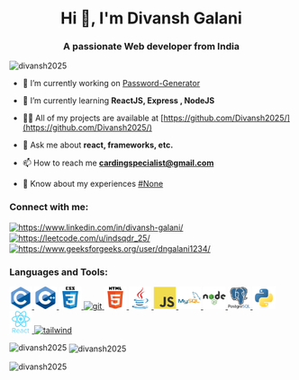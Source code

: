 <h1 align="center">Hi 👋, I'm Divansh Galani</h1>
<h3 align="center">A passionate Web developer from India</h3>

<p align="left"> <img src="https://komarev.com/ghpvc/?username=divansh2025&label=Profile%20views&color=0e75b6&style=flat" alt="divansh2025" /> </p>

- 🔭 I’m currently working on [Password-Generator](https://github.com/Divansh2025/advanced-password-generator)

- 🌱 I’m currently learning **ReactJS, Express , NodeJS**

- 👨‍💻 All of my projects are available at [https://github.com/Divansh2025/](https://github.com/Divansh2025/)

- 💬 Ask me about **react, frameworks, etc.**

- 📫 How to reach me **cardingspecialist@gmail.com**

- 📄 Know about my experiences [#None](#None)

<h3 align="left">Connect with me:</h3>
<p align="left">
<a href="https://linkedin.com/in/https://www.linkedin.com/in/divansh-galani/" target="blank"><img align="center" src="https://raw.githubusercontent.com/rahuldkjain/github-profile-readme-generator/master/src/images/icons/Social/linked-in-alt.svg" alt="https://www.linkedin.com/in/divansh-galani/" height="30" width="40" /></a>
<a href="https://www.leetcode.com/https://leetcode.com/u/indsqdr_25/" target="blank"><img align="center" src="https://raw.githubusercontent.com/rahuldkjain/github-profile-readme-generator/master/src/images/icons/Social/leet-code.svg" alt="https://leetcode.com/u/indsqdr_25/" height="30" width="40" /></a>
<a href="https://auth.geeksforgeeks.org/user/https://www.geeksforgeeks.org/user/dngalani1234/" target="blank"><img align="center" src="https://raw.githubusercontent.com/rahuldkjain/github-profile-readme-generator/master/src/images/icons/Social/geeks-for-geeks.svg" alt="https://www.geeksforgeeks.org/user/dngalani1234/" height="30" width="40" /></a>
</p>

<h3 align="left">Languages and Tools:</h3>
<p align="left"><a href="https://www.cprogramming.com/" target="_blank" rel="noreferrer"> <img src="https://raw.githubusercontent.com/devicons/devicon/master/icons/c/c-original.svg" alt="c" width="40" height="40"/> </a> <a href="https://www.w3schools.com/cpp/" target="_blank" rel="noreferrer"> <img src="https://raw.githubusercontent.com/devicons/devicon/master/icons/cplusplus/cplusplus-original.svg" alt="cplusplus" width="40" height="40"/> </a> <a href="https://www.w3schools.com/css/" target="_blank" rel="noreferrer"> <img src="https://raw.githubusercontent.com/devicons/devicon/master/icons/css3/css3-original-wordmark.svg" alt="css3" width="40" height="40"/> </a> <a href="https://git-scm.com/" target="_blank" rel="noreferrer"> <img src="https://www.vectorlogo.zone/logos/git-scm/git-scm-icon.svg" alt="git" width="40" height="40"/> </a> <a href="https://www.w3.org/html/" target="_blank" rel="noreferrer"> <img src="https://raw.githubusercontent.com/devicons/devicon/master/icons/html5/html5-original-wordmark.svg" alt="html5" width="40" height="40"/> </a> <a href="https://www.java.com" target="_blank" rel="noreferrer"> <img src="https://raw.githubusercontent.com/devicons/devicon/master/icons/java/java-original.svg" alt="java" width="40" height="40"/> </a> <a href="https://developer.mozilla.org/en-US/docs/Web/JavaScript" target="_blank" rel="noreferrer"> <img src="https://raw.githubusercontent.com/devicons/devicon/master/icons/javascript/javascript-original.svg" alt="javascript" width="40" height="40"/> </a> <a href="https://www.mysql.com/" target="_blank" rel="noreferrer"> <img src="https://raw.githubusercontent.com/devicons/devicon/master/icons/mysql/mysql-original-wordmark.svg" alt="mysql" width="40" height="40"/> </a> <a href="https://nodejs.org" target="_blank" rel="noreferrer"> <img src="https://raw.githubusercontent.com/devicons/devicon/master/icons/nodejs/nodejs-original-wordmark.svg" alt="nodejs" width="40" height="40"/> </a> <a href="https://www.postgresql.org" target="_blank" rel="noreferrer"> <img src="https://raw.githubusercontent.com/devicons/devicon/master/icons/postgresql/postgresql-original-wordmark.svg" alt="postgresql" width="40" height="40"/> </a> <a href="https://www.python.org" target="_blank" rel="noreferrer"> <img src="https://raw.githubusercontent.com/devicons/devicon/master/icons/python/python-original.svg" alt="python" width="40" height="40"/> </a> <a href="https://reactjs.org/" target="_blank" rel="noreferrer"> <img src="https://raw.githubusercontent.com/devicons/devicon/master/icons/react/react-original-wordmark.svg" alt="react" width="40" height="40"/> </a> <a href="https://tailwindcss.com/" target="_blank" rel="noreferrer"> <img src="https://www.vectorlogo.zone/logos/tailwindcss/tailwindcss-icon.svg" alt="tailwind" width="40" height="40"/> </a> </p>

<p><img align="left" src="https://github-readme-stats.vercel.app/api/top-langs?username=divansh2025&show_icons=true&locale=en&layout=compact" alt="divansh2025" /></p>

<p>&nbsp;<img align="center" src="https://github-readme-stats.vercel.app/api?username=divansh2025&show_icons=true&locale=en" alt="divansh2025" /></p>

<p><img align="center" src="https://github-readme-streak-stats.herokuapp.com/?user=divansh2025&" alt="divansh2025" /></p>
